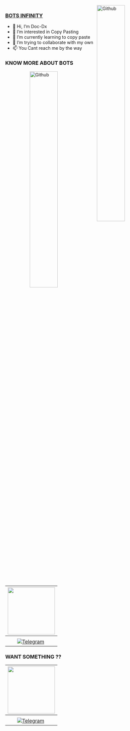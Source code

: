 <img width="42%" align="right" alt="Github" src="https://telegra.ph/file/4d13e46733e0d8e2d7d3d.jpg" />

### [BOTS INFINITY](https://t.me/bots_infinity) 

- 👋 Hi, I’m Doc-Dx
- 👀 I’m interested in Copy Pasting
- 🌱 I’m currently learning to copy paste
- 💞️ I’m trying to collaborate with my own
- 📫 You Cant reach me by the way 



### KNOW MORE ABOUT BOTS 

<img width="42%" align="right" alt="Github" src="https://telegra.ph/file/6be88e29f77e9ca1319d2.jpg" />


|  <a href="https://t.me/botech_lanka"><img src="https://telegra.ph/file/77fc8c6170208509c374b.jpg" width="150px" height="150px" /></a> |
|:---------------------------------------------------------------------------------------------------------------------------------------: |
|                                                                                   |
|[![Telegram](https://img.shields.io/badge/Telegram-003245?style=flat&labelColor=224242&logoColor=white&for-the-badge&logo=telegram)](https://t.me/botech_lanka)&nbsp;

### WANT SOMETHING ??

|  <a href="https://t.me/infinityLK"><img src="https://telegra.ph/file/d9fe048e9a9b99b12821f.jpg" width="150px" height="150px" /></a> |
|:---------------------------------------------------------------------------------------------------------------------------------------: |
|                                                                                   |
|[![Telegram](https://img.shields.io/badge/Telegram-003245?style=flat&labelColor=224242&logoColor=white&for-the-badge&logo=telegram)](https://t.me/infinitylk)&nbsp;

<!---
Doc-Dx/Doc-Dx is a ✨ special ✨ repository because its `README.md` (this file) appears on your GitHub profile.
You can click the Preview link to take a look at your changes.
--->

